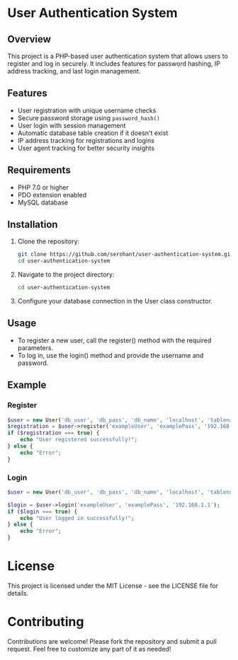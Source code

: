 # User Authentication System

## Overview
This project is a PHP-based user authentication system that allows users to register and log in securely. It includes features for password hashing, IP address tracking, and last login management.

## Features
- User registration with unique username checks
- Secure password storage using `password_hash()`
- User login with session management
- Automatic database table creation if it doesn't exist
- IP address tracking for registrations and logins
- User agent tracking for better security insights

## Requirements
- PHP 7.0 or higher
- PDO extension enabled
- MySQL database


## Installation
1. Clone the repository:
   ```bash
   git clone https://github.com/serohant/user-authentication-system.git
   cd user-authentication-system
   ```
2. Navigate to the project directory:
   ```bash
   cd user-authentication-system
   ```
3. Configure your database connection in the User class constructor.
   
## Usage
* To register a new user, call the register() method with the required parameters.
* To log in, use the login() method and provide the username and password.

## Example
### Register
```php
$user = new User('db_user', 'db_pass', 'db_name', 'localhost', 'tablename');
$registration = $user->register('exampleUser', 'examplePass', '192.168.1.1', 'Mozilla/5.0');
if ($registration === true) {
    echo "User registered successfully!";
} else {
    echo "Error";
}
```
### Login
```php
$user = new User('db_user', 'db_pass', 'db_name', 'localhost', 'tablename');

$login = $user->login('exampleUser', 'examplePass', '192.168.1.1');
if ($login === true) {
    echo "User logged in successfully!";
} else {
    echo "Error";
}
```

# License
This project is licensed under the MIT License - see the LICENSE file for details.

# Contributing
Contributions are welcome! Please fork the repository and submit a pull request.
Feel free to customize any part of it as needed!
